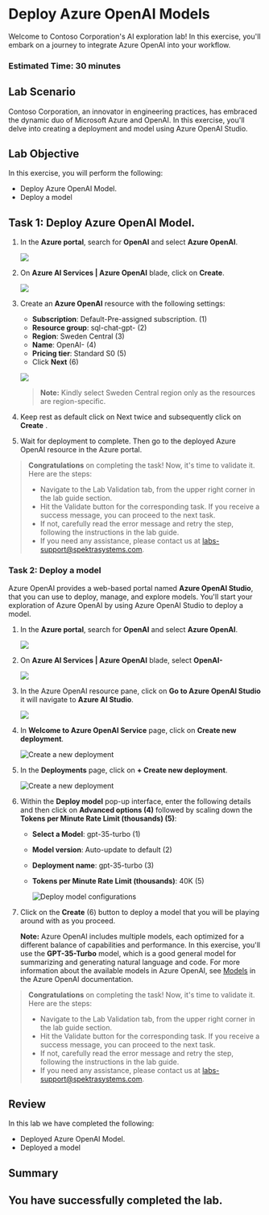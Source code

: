 # Deploy Azure OpenAI Models

Welcome to Contoso Corporation's AI exploration lab! In this exercise, you'll embark on a journey to integrate Azure OpenAI into your workflow.

### Estimated Time: 30 minutes

## Lab Scenario
 
 Contoso Corporation, an innovator in engineering practices, has embraced the dynamic duo of Microsoft Azure and OpenAI. In this exercise, you'll delve into creating a deployment and model using Azure OpenAI Studio.
  
## Lab Objective

In this exercise, you will perform the following:
- Deploy Azure OpenAI Model.
- Deploy a model

## Task 1: Deploy Azure OpenAI Model.

1. In the **Azure portal**, search for **OpenAI** and select **Azure OpenAI**.

   ![](images/openai8.png)

2. On **Azure AI Services | Azure OpenAI** blade, click on **Create**.

   ![](images/openai_create.png)

3. Create an **Azure OpenAI** resource with the following settings:
   
    - **Subscription**: Default-Pre-assigned subscription. (1)
    - **Resource group**: sql-chat-gpt-<inject key="Deployment ID" enableCopy="false"></inject> (2)
    - **Region**: Sweden Central (3)
    - **Name**: OpenAI-<inject key="Deployment ID" enableCopy="false"></inject> (4)
    - **Pricing tier**: Standard S0 (5)
    -  Click **Next** (6)
  
      ![](images/image1012.1.png)
      
      >**Note:** Kindly select Sweden Central region only as the resources are region-specific.

4. Keep rest as default click on Next twice and subsequently click on **Create** .
5. Wait for deployment to complete. Then go to the deployed Azure OpenAI resource in the Azure portal.

> **Congratulations** on completing the task! Now, it's time to validate it. Here are the steps:
  > - Navigate to the Lab Validation tab, from the upper right corner in the lab guide section.
  > - Hit the Validate button for the corresponding task. If you receive a success message, you can proceed to the next task. 
  > - If not, carefully read the error message and retry the step, following the instructions in the lab guide.
  > - If you need any assistance, please contact us at labs-support@spektrasystems.com.

### Task 2: Deploy a model

Azure OpenAI provides a web-based portal named **Azure OpenAI Studio**, that you can use to deploy, manage, and explore models. You'll start your exploration of Azure OpenAI by using Azure OpenAI Studio to deploy a model.

1. In the **Azure portal**, search for **OpenAI** and select **Azure OpenAI**.

   ![](images/openai8.png)

2. On **Azure AI Services | Azure OpenAI** blade, select **OpenAI-<inject key="Deployment ID" enableCopy="false"></inject>**

   ![](images/img2.png)

3. In the Azure OpenAI resource pane, click on **Go to Azure OpenAI Studio** it will navigate to **Azure AI Studio**.

   ![](images/openai_studio.png)
   
5. In **Welcome to Azure OpenAI Service** page, click on **Create new deployment**.

   ![](images/openai-lab01_t2_s2.png "Create a new deployment")

6. In the **Deployments** page, click on **+ Create new deployment**.

   ![](images/openai-lab01_t2_s3.png "Create a new deployment")

7. Within the **Deploy model** pop-up interface, enter the following details and then click on **Advanced options (4)** followed by scaling down the **Tokens per Minute Rate Limit (thousands) (5)**:
    
    - **Select a Model**: gpt-35-turbo (1)
    - **Model version**: Auto-update to default (2)
    - **Deployment name**: gpt-35-turbo (3)
    - **Tokens per Minute Rate Limit (thousands)**: 40K (5)

      ![](images/d345.1.png "Deploy model configurations")

8. Click on the **Create** (6) button to deploy a model that you will be playing around with as you proceed.

    **Note:** Azure OpenAI includes multiple models, each optimized for a different balance of capabilities and performance. In this exercise, you'll use the **GPT-35-Turbo** model, which is a good general model for summarizing and generating natural language and code. For more information about the available models in Azure OpenAI, see [Models](https://learn.microsoft.com/azure/cognitive-services/openai/concepts/models) in the Azure OpenAI documentation.

  > **Congratulations** on completing the task! Now, it's time to validate it. Here are the steps:
  > - Navigate to the Lab Validation tab, from the upper right corner in the lab guide section.
  > - Hit the Validate button for the corresponding task. If you receive a success message, you can proceed to the next task. 
  > - If not, carefully read the error message and retry the step, following the instructions in the lab guide.
  > - If you need any assistance, please contact us at labs-support@spektrasystems.com.

## Review

In this lab we have completed the following:

- Deployed Azure OpenAI Model.
- Deployed a model

## Summary



## You have successfully completed the lab.

